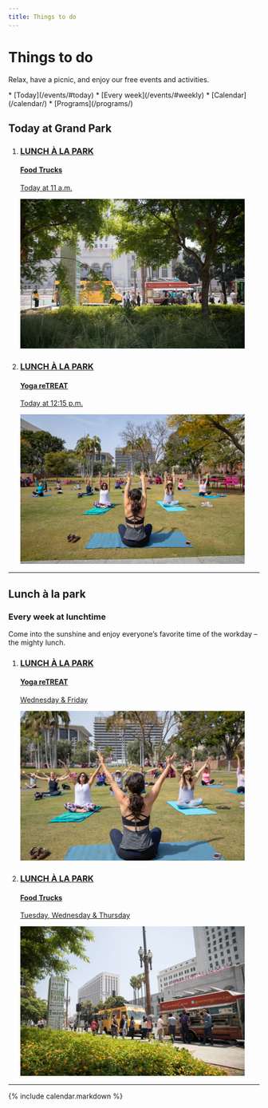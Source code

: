 ```yaml
---
title: Things to do
---
```


<style>
:root {
  --primary-color: var(--pink);
  --secondary-color: var(--yellow);
}
</style>

<!--
<div class="featured-event">
  <a href="https://july4.grandparkla.org/">
    <div>
      <h3>2019 / Summer Season</h3>
      <h4><img src="/uploads/july4.svg" height="300" alt="4th of July Block Party" /></h4>
      <p>free admission holiday celebration</p>
    </div>
    <img src="/uploads/july4.jpg" height="300" alt="" />
  </a>
</div>
-->

Things to do
=============================================

Relax, have a picnic, and enjoy our free events and activities.

<nav markdown="1">
*   [Today](/events/#today)
*   [Every week](/events/#weekly)
*   [Calendar](/calendar/)
*   [Programs](/programs/)
</nav>

<!-- 
Lunchtime yoga, summer dance sessions, free admission holiday celebrations, and more!

<nav markdown="1">
*   [Lunch à la park](/lunch/)
*   [Summer season](/summer/)
</nav> -->

## Today at Grand Park <a id="today"></a>

<ol class="event-list" style="grid-template-columns: 1fr 1fr;">
  <li>
    <a href="/food-trucks/">
      <div>
        <h3>LUNCH À LA PARK</h3>
        <h4>Food Trucks</h4>
        <!--
        <p>Today from <time datetime="11:00">11 a.m.</time> to <time datetime="14:00">2 p.m.</time></p>
        -->
        <p>
          Today at 11 a.m.
          <!--<br />June 11–13<br /><time datetime="11:00">11 a.m.</time> to <time datetime="14:00">2 p.m.</time>-->
        </p>
      </div>
      <img src="/uploads/food-trucks-3.jpg" height="300" alt="" />
    </a>
  </li>
  <li>
    <a href="/yoga/">
      <div>
        <h3>LUNCH À LA PARK</h3>
        <h4>Yoga reTREAT</h4>
        <!--
        <p>Today from <time datetime="12:15">12:15 p.m.</time> to <time datetime="13:00">1:00 p.m.</time></p>
        -->
        <p>
          Today at 12:15 p.m.
          <!--
          <br />June 12 &amp; 14<br /><time datetime="12:15">12:15 p.m.</time> to <time datetime="13:00">1:00 p.m.</time>
          -->
        </p>
      </div>
      <img src="/uploads/yoga-3.jpg" height="300" alt="" />
    </a>
  </li>
</ol>

* * *

## Lunch à la park<a id="weekly"></a>

### Every week at lunchtime

Come into the sunshine and enjoy everyone’s favorite time of the workday – the mighty lunch.

<ol class="event-list" style="grid-template-columns: 1fr 1fr;">
  <li>
    <a href="/yoga/">
      <div>
        <h3>LUNCH À LA PARK</h3>
        <h4>Yoga reTREAT</h4>
        <!--
        <p>Today from <time datetime="12:15">12:15 p.m.</time> to <time datetime="13:00">1:00 p.m.</time></p>
        -->
        <p>
          Wednesday &amp; Friday
          <!--
          <br />June 12 &amp; 14<br /><time datetime="12:15">12:15 p.m.</time> to <time datetime="13:00">1:00 p.m.</time>
          -->
        </p>
      </div>
      <img src="/uploads/yoga-4.jpg" height="300" alt="" />
    </a>
  </li>
  <li>
    <a href="/food-trucks/">
      <div>
        <h3>LUNCH À LA PARK</h3>
        <h4>Food Trucks</h4>
        <!--
        <p>Today from <time datetime="11:00">11 a.m.</time> to <time datetime="14:00">2 p.m.</time></p>
        -->
        <p>
          Tuesday, Wednesday &amp; Thursday
          <!--<br />June 11–13<br /><time datetime="11:00">11 a.m.</time> to <time datetime="14:00">2 p.m.</time>-->
        </p>
      </div>
      <img src="/uploads/food-trucks-4.jpg" height="300" alt="" />
    </a>
  </li>
</ol>

* * *

{% include calendar.markdown %}


